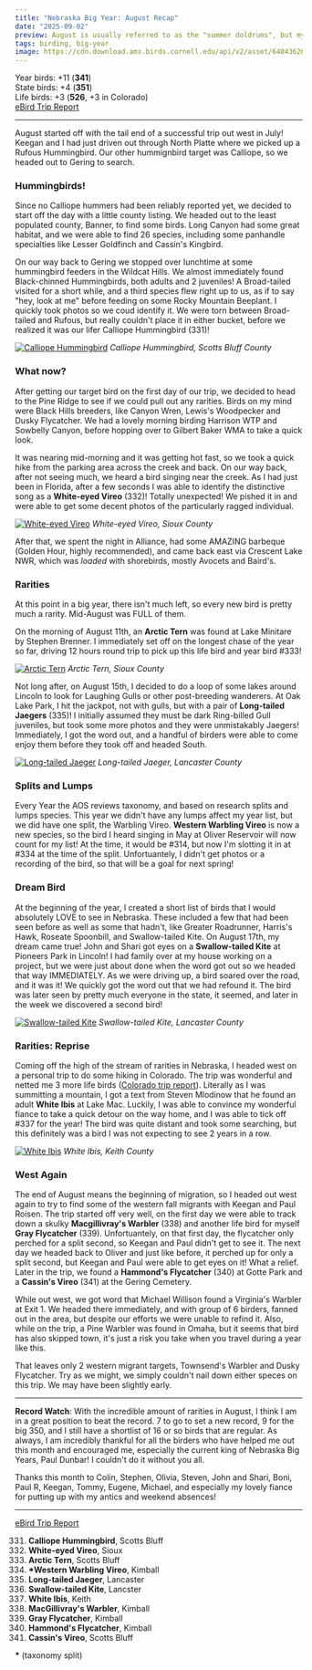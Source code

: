 ```yaml
---
title: "Nebraska Big Year: August Recap"
date: "2025-09-02"
preview: August is usually referred to as the "summer doldrums", but my August was full of incredible rarities!
tags: birding, big-year
image: https://cdn.download.ams.birds.cornell.edu/api/v2/asset/640436208/640
---
```


Year birds: +11 (**341**)\
State birds: +4 (**351**)\
Life birds: +3 (**526**, +3 in Colorado)\
[eBird Trip Report](https://ebird.org/tripreport/399564)

---

August started off with the tail end of a successful trip out west in July! Keegan and I had just driven out through North Platte where we picked up a Rufous Hummingbird. Our other hummignbird target was Calliope, so we headed out to Gering to search.

### Hummingbirds!

Since no Calliope hummers had been reliably reported yet, we decided to start off the day with a little county listing. We headed out to the least populated county, Banner, to find some birds. Long Canyon had some great habitat, and we were able to find 26 species, including some panhandle specialties like Lesser Goldfinch and Cassin's Kingbird.

On our way back to Gering we stopped over lunchtime at some hummingbird feeders in the Wildcat Hills. We almost immediately found Black-chinned Hummingbirds, both adults and 2 juveniles! A Broad-tailed visited for a short while, and a third species flew right up to us, as if to say "hey, look at me" before feeding on some Rocky Mountain Beeplant. I quickly took photos so we coud identify it. We were torn between Broad-tailed and Rufous, but really couldn't place it in either bucket, before we realized it was our lifer Calliope Hummingbird (331)!

[![Calliope Hummingbird](https://cdn.download.ams.birds.cornell.edu/api/v2/asset/639795388/1200)](https://macaulaylibrary.org/asset/639795388)
_Calliope Hummingbird, Scotts Bluff County_

### What now?

After getting our target bird on the first day of our trip, we decided to head to the Pine Ridge to see if we could pull out any rarities. Birds on my mind were Black Hills breeders, like Canyon Wren, Lewis's Woodpecker and Dusky Flycatcher. We had a lovely morning birding Harrison WTP and Sowbelly Canyon, before hopping over to Gilbert Baker WMA to take a quick look.

It was nearing mid-morning and it was getting hot fast, so we took a quick hike from the parking area across the creek and back. On our way back, after not seeing much, we heard a bird singing near the creek. As I had just been in Florida, after a few seconds I was able to identify the distinctive song as a **White-eyed Vireo** (332)! Totally unexpected! We pished it in and were able to get some decent photos of the particularly ragged individual.

[![White-eyed Vireo](https://cdn.download.ams.birds.cornell.edu/api/v2/asset/639795114/1200)](https://macaulaylibrary.org/asset/639795114)
_White-eyed Vireo, Sioux County_

After that, we spent the night in Alliance, had some AMAZING barbeque (Golden Hour, highly recommended), and came back east via Crescent Lake NWR, which was _loaded_ with shorebirds, mostly Avocets and Baird's.

### Rarities

At this point in a big year, there isn't much left, so every new bird is pretty much a rarity. Mid-August was FULL of them.

On the morning of August 11th, an **Arctic Tern** was found at Lake Minitare by Stephen Brenner. I immediately set off on the longest chase of the year so far, driving 12 hours round trip to pick up this life bird and year bird #333!

[![Arctic Tern](https://cdn.download.ams.birds.cornell.edu/api/v2/asset/640179117/1200)](https://macaulaylibrary.org/asset/640179117)
_Arctic Tern, Sioux County_

Not long after, on August 15th, I decided to do a loop of some lakes around Lincoln to look for Laughing Gulls or other post-breeding wanderers. At Oak Lake Park, I hit the jackpot, not with gulls, but with a pair of **Long-tailed Jaegers** (335)! I initially assumed they must be dark Ring-billed Gull juveniles, but took some more photos and they were unmistakably Jaegers! Immediately, I got the word out, and a handful of birders were able to come enjoy them before they took off and headed South.

[![Long-tailed Jaeger](https://cdn.download.ams.birds.cornell.edu/api/v2/asset/640332519/1200)](https://macaulaylibrary.org/asset/640332519)
_Long-tailed Jaeger, Lancaster County_

### Splits and Lumps

Every Year the AOS reviews taxonomy, and based on research splits and lumps species. This year we didn't have any lumps affect my year list, but we did have one split, the Warbling Vireo. **Western Warbling Vireo** is now a new species, so the bird I heard singing in May at Oliver Reservoir will now count for my list! At the time, it would be #314, but now I'm slotting it in at #334 at the time of the split. Unfortuantely, I didn't get photos or a recording of the bird, so that will be a goal for next spring!

### Dream Bird

At the beginning of the year, I created a short list of birds that I would absolutely LOVE to see in Nebraska. These included a few that had been seen before as well as some that hadn't, like Greater Roadrunner, Harris's Hawk, Roseate Spoonbill, and Swallow-tailed Kite. On August 17th, my dream came true! John and Shari got eyes on a **Swallow-tailed Kite** at Pioneers Park in Lincoln! I had family over at my house working on a project, but we were just about done when the word got out so we headed that way IMMEDIATELY. As we were driving up, a bird soared over the road, and it was it! We quickly got the word out that we had refound it. The bird was later seen by pretty much everyone in the state, it seemed, and later in the week we discovered a second bird!

[![Swallow-tailed Kite](https://cdn.download.ams.birds.cornell.edu/api/v2/asset/640516197/1200)](https://macaulaylibrary.org/asset/640516197)
_Swallow-tailed Kite, Lancaster County_

### Rarities: Reprise

Coming off the high of the stream of rarities in Nebraska, I headed west on a personal trip to do some hiking in Colorado. The trip was wonderful and netted me 3 more life birds ([Colorado trip report](https://ebird.org/tripreport/406020)). Literally as I was summitting a mountain, I got a text from Steven Mlodinow that he found an adult **White Ibis** at Lake Mac. Luckily, I was able to convince my wonderful fiance to take a quick detour on the way home, and I was able to tick off #337 for the year! The bird was quite distant and took some searching, but this definitely was a bird I was not expecting to see 2 years in a row.

[![White Ibis](https://cdn.download.ams.birds.cornell.edu/api/v2/asset/640913385/1200)](https://macaulaylibrary.org/asset/640913385)
_White Ibis, Keith County_

### West Again

The end of August means the beginning of migration, so I headed out west again to try to find some of the western fall migrants with Keegan and Paul Roisen. The trip started off very well, on the first day we were able to track down a skulky **Macgillivray's Warbler** (338) and another life bird for myself **Gray Flycatcher** (339). Unfortuantely, on that first day, the flycatcher only perched for a split second, so Keegan and Paul didn't get to see it. The next day we headed back to Oliver and just like before, it perched up for only a split second, but Keegan and Paul were able to get eyes on it! What a relief. Later in the trip, we found a **Hammond's Flycatcher** (340) at Gotte Park and a **Cassin's Vireo** (341) at the Gering Cemetery.

While out west, we got word that Michael Willison found a Virginia's Warbler at Exit 1. We headed there immediately, and with group of 6 birders, fanned out in the area, but despite our efforts we were unable to refind it. Also, while on the trip, a Pine Warbler was found in Omaha, but it seems that bird has also skipped town, it's just a risk you take when you travel during a year like this.

That leaves only 2 western migrant targets, Townsend's Warbler and Dusky Flycatcher. Try as we might, we simply couldn't nail down either speces on this trip. We may have been slightly early.

---

**Record Watch**: With the incredible amount of rarities in August, I think I am in a great position to beat the record. 7 to go to set a new record, 9 for the big 350, and I still have a shortlist of 16 or so birds that are regular. As always, I am incredibly thankful for all the birders who have helped me out this month and encouraged me, especially the current king of Nebraska Big Years, Paul Dunbar! I couldn't do it without you all.

Thanks this month to Colin, Stephen, Olivia, Steven, John and Shari, Boni, Paul R, Keegan, Tommy, Eugene, Michael, and especially my lovely fiance for putting up with my antics and weekend absences!

---

[eBird Trip Report](https://ebird.org/tripreport/399564)

331. **Calliope Hummingbird**, Scotts Bluff
332. **White-eyed Vireo**, Sioux
333. **Arctic Tern**, Scotts Bluff
334. **\*Western Warbling Vireo**, Kimball
335. **Long-tailed Jaeger**, Lancaster
336. **Swallow-tailed Kite**, Lancster
337. **White Ibis**, Keith
338. **MacGillivray's Warbler**, Kimball
339. **Gray Flycatcher**, Kimball
340. **Hammond's Flycatcher**, Kimball
341. **Cassin's Vireo**, Scotts Bluff

**\*** (taxonomy split)
